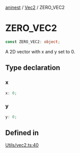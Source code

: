 [aninest](../../index.md) / [Vec2](../index.md) / ZERO\_VEC2

# ZERO\_VEC2

```ts
const ZERO_VEC2: object;
```

A 2D vector with x and y set to 0.

## Type declaration

### x

```ts
x: 0;
```

### y

```ts
y: 0;
```

## Defined in

[Utils/vec2.ts:40](https://github.com/zphrs/aninest/blob/3019702e634994a4353fce5adc21aa1a16369bbd/core/src/Utils/vec2.ts#L40)
